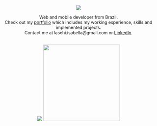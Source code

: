 <div align="center">
  <br>
  <img src="https://readme-typing-svg.demolab.com?font=Fira+Code&duration=2000&pause=1000&color=808080&background=E360FF00&center=true&vCenter=true&width=435&lines=Hello%2C+I'm+Isabella+%3A%5D">
  <p>Web and mobile developer from Brazil.<br> Check out my <a href="https://isabella-laschi.vercel.app" target="_blank">portfolio</a> which includes my working experience, skills and implemented projects. <br>Contact me at laschi.isabella@gmail.com or <a href="https://www.linkedin.com/in/isabella-laschi/" target="_blank">LinkedIn</a>.</p>
</div>

<br>

<div align="center">
  <!-- streak -->
  <img src="https://streak-stats.demolab.com?user=laschisabella&hide_border=true&border_radius=0&background=4C4C4C00&stroke=808080&ring=ff6600&fire=ff6600&currStreakNum=FAFCFA&sideNums=FAFCFA&currStreakLabel=DDDDDD&sideLabels=DDDDDD&dates=DDDDDD&border=757575">
  <img height="250" src="https://github-readme-stats-k1p2t449q-laschisabella.vercel.app/api/top-langs?username=laschisabella&theme=transparent&hide_border=true">
